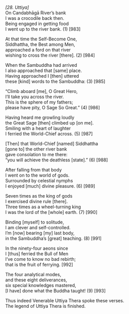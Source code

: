 *\[28. Uttiya\]*  
On Candabhāgā River’s bank  
I was a crocodile back then.  
Being engaged in getting food  
I went up to the river bank. (1) \[983\]

At that time the Self-Become One,  
Siddhattha, the Best among Men,  
approached a ford on that river  
wishing to cross the river \[there\]. (2) \[984\]

When the Sambuddha had arrived  
I also approached that \[same\] place.  
Having approached I \[then\] uttered  
these \[kind\] words to the Sambuddha: (3) \[985\]

“Climb aboard \[me\], O Great Hero,  
I’ll take you across the river.  
This is the sphere of my fathers;  
please have pity, O Sage So Great.” (4) \[986\]

Having heard me growling loudly  
the Great Sage \[then\] climbed up \[on me\].  
Smiling with a heart of laughter  
I ferried the World-Chief across. (5) \[987\]

\[Then\] that World-Chief \[named\] Siddhattha  
\[gone to\] the other river bank  
gave consolation to me there:  
“you will achieve the deathless \[state\].” (6) \[988\]

After falling from that body  
I went on to the world of gods.  
Surrounded by celestial nymphs  
I enjoyed \[much\] divine pleasure. (6) \[989\]

Seven times as the king of gods  
I exercised divine rule \[there\].  
Three times as a wheel-turning king  
I was the lord of the \[whole\] earth. (7) \[990\]

Binding \[myself\] to solitude,  
I am clever and self-controlled.  
I’m \[now\] bearing \[my\] last body,  
in the Sambuddha’s \[great\] teaching. (8) \[991\]

In the ninety-four aeons since  
I \[thus\] ferried the Bull of Men  
I’ve come to know no bad rebirth;  
that is the fruit of ferrying. \[992\]

The four analytical modes,  
and these eight deliverances,  
six special knowledges mastered,  
\[I have\] done what the Buddha taught! (9) \[993\]

Thus indeed Venerable Uttiya Thera spoke these verses.  
The legend of Uttiya Thera is finished.
